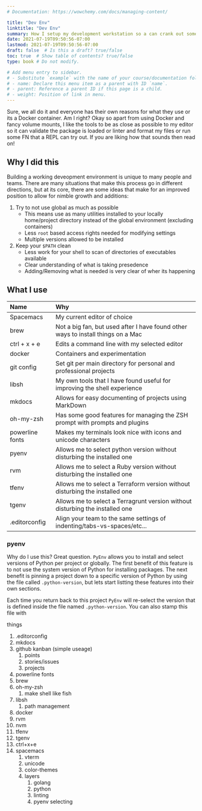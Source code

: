 ```yaml
---
# Documentation: https://wowchemy.com/docs/managing-content/

title: "Dev Env"
linktitle: "Dev Env"
summary: How I setup my development workstation so a can crank out some code with ideal workflow, less futzing, and more coding.
date: 2021-07-19T09:50:56-07:00
lastmod: 2021-07-19T09:50:56-07:00
draft: false  # Is this a draft? true/false
toc: true  # Show table of contents? true/false
type: book # Do not modify.

# Add menu entry to sidebar.
# - Substitute `example` with the name of your course/documentation folder.
# - name: Declare this menu item as a parent with ID `name`.
# - parent: Reference a parent ID if this page is a child.
# - weight: Position of link in menu.
---
```


Sure, we all do it and everyone has their own reasons for what they use or its a Docker container. Am I right? Okay so apart from using Docker and fancy volume mounts, I like the tools to be as close as possible to my editor so it can validate the package is loaded or linter and format my files or run some FN that a REPL can try out. If you are liking how that sounds then read on!


## Why I did this

Building a working deveopment environment is unique to many people and teams. There are many situations
that make this process go in different directions, but at its core, there are some ideas that make
for an improved position to allow for nimble growth and additions:

1. Try to not use global as much as possible
     - This means use as many utilities installed to your locally home/project directory
     instead of the global environment (excluding containers)
     - Less `root` based access rights needed for modifying settings
     - Multiple versions allowed to be installed
1. Keep your `$PATH` clean
     - Less work for your shell to scan of directories of executables available
     - Clear understanding of what is taking presedence
     - Adding/Removing what is needed is very clear of wher its happening


## What I use

| Name            | Why                                                                              |
| :--             | :--                                                                              |
| Spacemacs       | My current editor of choice                                                      |
| brew            | Not a big fan, but used after I have found other ways to install things on a Mac |
| ctrl + x + e    | Edits a command line with my selected editor                                     |
| docker          | Containers and experimentation                                                   |
| git config      | Set git per main directory for personal and professional projects                |
| libsh           | My own tools that I have found useful for improving the shell experience         |
| mkdocs          | Allows for easy documenting of projects using MarkDown                           |
| oh-my-zsh       | Has some good features for managing the ZSH prompt with prompts and plugins      |
| powerline fonts | Makes my terminals look nice with icons and unicode characters                   |
| pyenv           | Allows me to select python version without disturbing the installed one          |
| rvm             | Allows me to select a Ruby version without disturbing the installed one          |
| tfenv           | Allows me to select a Terraform version without disturbing the installed one     |
| tgenv           | Allows me to select a Terragrunt version without disturbing the installed one    |
| .editorconfig   | Align your team to the same settings of indenting/tabs-vs-spaces/etc...          |

### pyenv

Why do I use this? Great question. `PyEnv` allows you to install and select versions of Python per project
or globally. The first benefit of this feature is to not use the system version of Python for installing
packages. The next benefit is pinning a project down to a specific version of Python by using the file
called `.python-version`, but lets start listting these features into their own sections.

Each time you return back to this project `PyEnv` will re-select the version
that is defined inside the file named `.python-version`. You can also stamp this file with

things

1. .editorconfig
1. mkdocs
1. github kanban (simple useage)
   1.	points
	 1. stories/issues
   1. projects
1. powerline fonts
1. brew
1. oh-my-zsh
   1. make shell like fish
1. libsh
   1. path management
1. docker
1. rvm
1. nvm
1. tfenv
1. tgenv
1. ctrl+x+e
1. spacemacs
   1. vterm
   1. unicode
   1. color-themes
   1. layers
      1. golang
      1. python
      1. linting
      1. pyenv selecting
